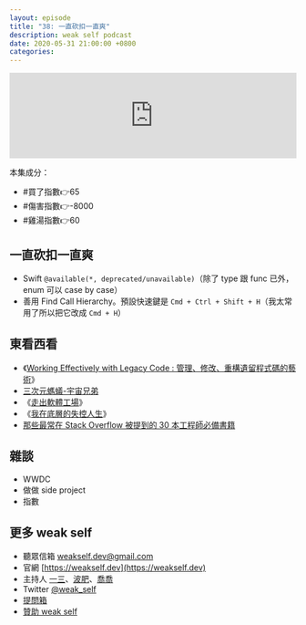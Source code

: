 ```yaml
---
layout: episode
title: "38: 一直砍扣一直爽"
description: weak self podcast
date: 2020-05-31 21:00:00 +0800
categories: 
---
```

<iframe src="https://www.listennotes.com/embedded/e/ee4eb6ecd8af4ddca62de80c0605fad0/" width="100%" style="width: 1px; min-width: 100%;" frameborder="0" scrolling="no"></iframe>

本集成分：

- #買了指數👉65
- #傷害指數👉-8000
- #雞湯指數👉60

## 一直砍扣一直爽

- Swift `@available(*, deprecated/unavailable)`（除了 type 跟 func 已外，enum 可以 case by case）
- 善用 Find Call Hierarchy。預設快速鍵是 `Cmd + Ctrl + Shift + H`（我太常用了所以把它改成 `Cmd + H`）

## 東看西看

- 《[Working Effectively with Legacy Code : 管理、修改、重構遺留程式碼的藝術](https://www.tenlong.com.tw/products/9789864344000?list_name=i-c)》
- [三次元螞蟻-宇宙兄弟](https://www.youtube.com/watch?v=cax-8J7wh4g&t=1s)
- 《[走出軟體工場](https://www.tenlong.com.tw/products/9789866587955)》
- 《[我在底層的失控人生](https://www.books.com.tw/products/0010791180)》
- [那些最常在 Stack Overflow 被提到的 30 本工程師必備書籍](https://blog.goodjack.tw/2019/07/top-mentioned-books-on-stackoverflow.html)

## 雜談

- WWDC
- 做做 side project
- 指數

## 更多 weak self

* 聽眾信箱 [weakself.dev@gmail.com](mailto:weakself.dev@gmail.com)
* 官網 [https://weakself.dev](https://weakself.dev)
* 主持人 [一三](https://twitter.com/ethanhuang13)、[波肥](https://twitter.com/PofatTseng)、[喬喬](https://twitter.com/joe_trash_talk)
* Twitter [@weak_self](https://twitter.com/weak_self)
* [提問箱](https://peing.net/zh-TW/weak_self)
* [贊助 weak self](https://weakself.dev/#贊助)